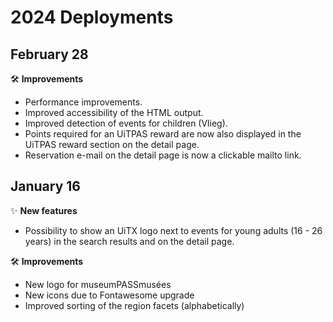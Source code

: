 # 2024 Deployments

## February 28

🛠 **Improvements**

* Performance improvements.
* Improved accessibility of the HTML output.
* Improved detection of events for children (Vlieg).
* Points required for an UiTPAS reward are now also displayed in the UiTPAS reward section on the detail page.
* Reservation e-mail on the detail page is now a clickable mailto link.


## January 16

✨ **New features**

* Possibility to show an UiTX logo next to events for young adults (16 - 26 years) in the search results and on the detail page.

🛠 **Improvements**

* New logo for museumPASSmusées
* New icons due to Fontawesome upgrade
* Improved sorting of the region facets (alphabetically)
